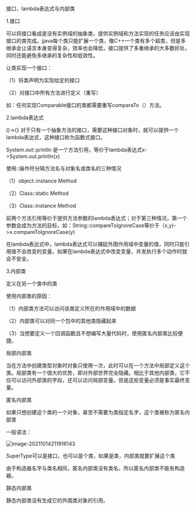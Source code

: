 接口，lambda表达式与内部类

1.接口

可以将接口看成是没有实例域的抽象类，提供实例域和方法实现的任务应该由实现接口的类完成。jjava每个类只能扩展一个类，像C++一个类有多个超类，但是多继承会让语言本身变得复杂，效率也会降低，接口提供了多重继承的大多数好处，同时还能避免多继承的复杂性和低效性。

让类实现一个接口：

（1）将类声明为实现给定的接口

（2）对接口中所有方法进行定义（重写）

如：任何实现Comparable接口的类都需要重写comparaTo（）方法。



2.lambda表达式

()->{}   对于只有一个抽象方法的接口，需要这种接口对象时，就可以提供一个lambda表达式，这种接口称为函数式接口。

System.out::println 是一个方法引用，等价于lambda表达式x->System.out.println(x)

使用::操作符分隔方法名与对象名或类名的三种情况

（1）object::instance Method

（2）Class::static Method

（3）Class::instance Method

前两个方法引用等价于提供方法参数的lambda表达式；对于第三种情况，第一个参数会成为方法的目标，如：String::compareToIgnoreCase等价于（x,y)->x.compareToIgnoreCase(y)

在lambda表达式中，lambda表达式可以捕捉外围作用域中变量的值，同时只能引用值不会改变的变量。如果在lambda表达式中改变变量，并发执行多个动作时就会不安全。



3.内部类

定义在另一个类中的类

使用内部类的原因：

（1）内部类方法可以访问该类定义所在的作用域中的数据

（2）内部类可以对同一个包中的其他类隐藏起来

（3）当想要定义一个回调函数且不想编写大量代码时，使用匿名内部类比较便捷。



局部内部类

当在方法中创建类型对象时对象只使用一次，此时可以在一个方法中局部定义这个类。局部类有一个很大的优势，即对外部世界完全隐藏。相比于其他内部类，它不仅可以访问外部类的字段，还可以访问局部变量。但是这些变量必须是事实最终变量。



匿名内部类

如果只想创建这个类的一个对象，甚至不需要为类指定名字，这个类被称为匿名内部类

一般语法：

![image-20211014211916143](C:\Users\a8613\AppData\Roaming\Typora\typora-user-images\image-20211014211916143.png)

  SuperType可以是接口，也可以是个类，如果是类，内部类就要扩展这个类

由于构造器名字与类名相同，匿名内部类没有类名，所以匿名内部类不能有构造器。



静态内部类

静态内部类没有生成它的外围类对象的引用。

